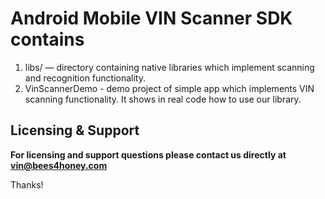 # Android Mobile VIN Scanner SDK contains

1. libs/ — directory containing native libraries which implement scanning and recognition functionality. 
2. VinScannerDemo - demo project of simple app which implements VIN scanning functionality. It shows in real code how to use our library.

## Licensing & Support

**For licensing and support questions please contact us directly at vin@bees4honey.com**

Thanks!